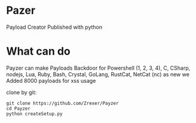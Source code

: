 # Pazer
Payload Creator Published with python

# What can do
Payzer can make Payloads Backdoor for Powershell (1, 2, 3, 4), C, CSharp, nodejs, Lua, Ruby, Bash, Crystal, GoLang, RustCat, NetCat (nc)
as new we Added 8000 payloads for xss usage

clone by git:
```
git clone https://github.com/Zrexer/Payzer
cd Payzer
python createSetup.py
```

